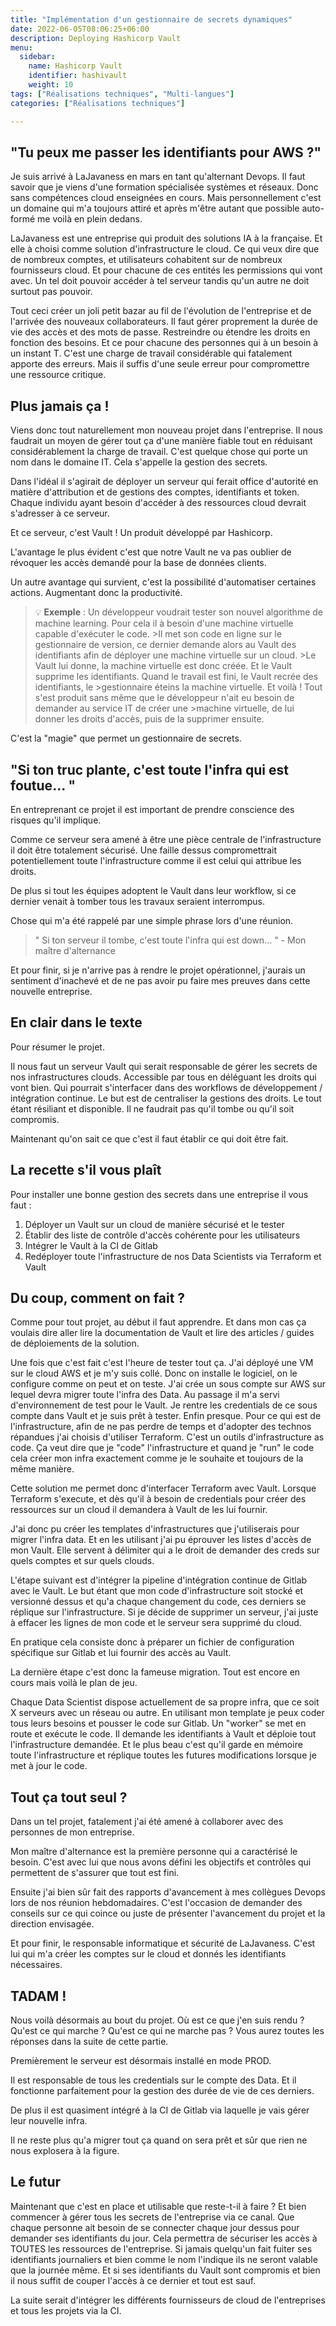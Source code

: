 ```yaml
---
title: "Implémentation d'un gestionnaire de secrets dynamiques"
date: 2022-06-05T08:06:25+06:00
description: Deploying Hashicorp Vault
menu:
  sidebar:
    name: Hashicorp Vault
    identifier: hashivault
    weight: 10
tags: ["Réalisations techniques", "Multi-langues"]
categories: ["Réalisations techniques"]

---
```

## "Tu peux me passer les identifiants pour AWS ?"

Je suis arrivé à LaJavaness en mars en tant qu'alternant Devops. Il faut savoir que je viens d'une formation spécialisée systèmes et réseaux. Donc sans compétences cloud enseignées en cours. Mais personnellement c'est un domaine qui m'a toujours attiré et après m'être autant que possible auto-formé me voilà en plein dedans. 

LaJavaness est une entreprise qui produit des solutions IA à la française. Et elle à choisi comme solution d'infrastructure le cloud. Ce qui veux dire que de nombreux comptes, et utilisateurs cohabitent sur de nombreux fournisseurs cloud. Et pour chacune de ces entités les permissions qui vont avec. Un tel doit pouvoir accéder à tel serveur tandis qu'un autre ne doit surtout pas pouvoir.

Tout ceci créer un joli petit bazar au fil de l'évolution de l'entreprise et de l'arrivée des nouveaux collaborateurs. Il faut gérer proprement la durée de vie des accès et des mots de passe. Restreindre ou étendre les droits en fonction des besoins. Et ce pour chacune des personnes qui à un besoin à un instant T. C'est une charge de travail considérable qui fatalement apporte des erreurs. Mais il suffis d'une seule erreur pour compromettre une ressource critique.

## Plus jamais ça !

Viens donc tout naturellement mon nouveau projet dans l'entreprise. Il nous faudrait un moyen de gérer tout ça d'une manière fiable tout en réduisant considérablement la charge de travail. C'est quelque chose qui porte un nom dans le domaine IT. Cela s'appelle la gestion des secrets.

Dans l'idéal il s'agirait de déployer un serveur qui ferait office d'autorité en matière d'attribution et de gestions des comptes, identifiants et token. Chaque individu ayant besoin d'accéder à des ressources cloud devrait s'adresser à ce serveur.

Et ce serveur, c'est Vault ! Un produit développé par Hashicorp.

L'avantage le plus évident c'est que notre Vault ne va pas oublier de révoquer les accès demandé pour la base de données clients. 

Un autre avantage qui survient, c'est la possibilité d'automatiser certaines actions. Augmentant donc la productivité.


>💡 **Exemple** : Un développeur voudrait tester son nouvel algorithme de machine learning. Pour cela il à besoin d'une machine virtuelle capable d'exécuter le code. >Il met son code en ligne sur le gestionnaire de version, ce dernier demande alors au Vault des identifiants afin de déployer une machine virtuelle sur un cloud. >Le Vault lui donne, la machine virtuelle est donc créée. Et le Vault supprime les identifiants. Quand le travail est fini, le Vault recrée des identifiants, le >gestionnaire éteins la machine virtuelle. Et voilà ! Tout s'est produit sans même que le développeur n'ait eu besoin de demander au service IT de créer une >machine virtuelle, de lui donner les droits d'accès, puis de la supprimer ensuite.

C'est la "magie" que permet un gestionnaire de secrets.

## "Si ton truc plante, c'est toute l'infra qui est foutue... "

En entreprenant ce projet il est important de prendre conscience des risques qu'il implique.

Comme ce serveur sera amené à être une pièce centrale de l'infrastructure il doit être totalement sécurisé. Une faille dessus compromettrait potentiellement toute l'infrastructure comme il est celui qui attribue les droits.

De plus si tout les équipes adoptent le Vault dans leur workflow, si ce dernier venait à tomber tous les travaux seraient interrompus. 

Chose qui m'a été rappelé par une simple phrase lors d'une réunion.

> " Si ton serveur il tombe, c'est toute l'infra qui est down... "  - Mon maître d'alternance
> 

Et pour finir, si je n'arrive pas à rendre le projet opérationnel, j'aurais un sentiment d'inachevé et de ne pas avoir pu faire mes preuves dans cette nouvelle entreprise.

## En clair dans le texte

Pour résumer le projet.

Il nous faut un serveur Vault qui serait responsable de gérer les secrets de nos infrastructures clouds. Accessible par tous en déléguant les droits qui vont bien. Qui pourrait s'interfacer dans des workflows de développement / intégration continue. Le but est de centraliser la gestions des droits. Le tout étant résiliant et disponible. Il ne faudrait pas qu'il tombe ou qu'il soit compromis. 

Maintenant qu'on sait ce que c'est il faut établir ce qui doit être fait.

## La recette s'il vous plaît

Pour installer une bonne gestion des secrets dans une entreprise il vous faut : 

1. Déployer un Vault sur un cloud de manière sécurisé et le tester
2. Établir des liste de contrôle d'accès cohérente pour les utilisateurs
3. Intégrer le Vault à la CI de Gitlab
4. Redéployer toute l'infrastructure de nos Data Scientists via Terraform et Vault

 

## Du coup, comment on fait ?

Comme pour tout projet, au début il faut apprendre. Et dans mon cas ça voulais dire aller lire la documentation de Vault et lire des articles / guides de déploiements de la solution. 

Une fois que c'est fait c'est l'heure de tester tout ça. J'ai déployé une VM sur le cloud AWS et je m'y suis collé. Donc on installe le logiciel, on le configure comme on peut et on teste. J'ai crée un sous compte sur AWS sur lequel devra migrer toute l'infra des Data. Au passage il m'a servi d'environnement de test pour le Vault.  Je rentre les credentials de ce sous compte dans Vault et je suis prêt à tester. Enfin presque. Pour ce qui est de l'infrastructure, afin de ne pas perdre de temps et d'adopter des technos répandues j'ai choisis d'utiliser Terraform. C'est un outils d'infrastructure as code. Ça veut dire que je "code" l'infrastructure et quand je "run" le code cela créer mon infra exactement comme je le souhaite et toujours de la même manière.

Cette solution me permet donc d'interfacer Terraform avec Vault. Lorsque Terraform s'execute, et dès qu'il à besoin de credentials pour créer des ressources sur un cloud il demandera à Vault de les lui fournir. 

J'ai donc pu créer les templates d'infrastructures que j'utiliserais pour migrer l'infra data. Et en les utilisant j'ai pu éprouver les listes d'accès de mon Vault. Elle servent à délimiter qui a le droit de demander des creds sur quels comptes et sur quels clouds.

L'étape suivant est d'intégrer la pipeline d'intégration continue de Gitlab avec le Vault. Le but étant que mon code d'infrastructure soit stocké et versionné dessus et qu'a chaque changement du code, ces derniers se réplique sur l'infrastructure. Si je décide de supprimer un serveur, j'ai juste à effacer les lignes de mon code et le serveur sera supprimé du cloud.

En pratique cela consiste donc à préparer un fichier de configuration spécifique sur Gitlab et lui fournir des accès au Vault. 

La dernière étape c'est donc la fameuse migration. Tout est encore en cours mais voilà le plan de jeu.

Chaque Data Scientist dispose actuellement de sa propre infra, que ce soit X serveurs avec un réseau ou autre. En utilisant mon template je peux coder tous leurs besoins et pousser le code sur Gitlab. Un "worker" se met en route et exécute le code. Il demande les identifiants à Vault et déploie tout l'infrastructure demandée. Et le plus beau c'est qu'il garde en mémoire toute l'infrastructure et réplique toutes les futures modifications lorsque je met à jour le code.

## Tout ça tout seul ?

Dans un tel projet, fatalement j'ai été amené à collaborer avec des personnes de mon entreprise.

Mon maître d'alternance est la première personne qui a caractérisé le besoin. C'est avec lui que nous avons défini les objectifs et contrôles qui permettent de s'assurer que tout est fini.

Ensuite j'ai bien sûr fait des rapports d'avancement à mes collègues Devops lors de nos réunion hebdomadaires. C'est l'occasion de demander des conseils sur ce qui coince ou juste de présenter l'avancement du projet et la direction envisagée.

Et pour finir, le responsable informatique et sécurité de LaJavaness. C'est lui qui m'a créer les comptes sur le cloud et donnés les identifiants nécessaires.

## TADAM !

Nous voilà désormais au bout du projet. Où est ce que j'en suis rendu ? Qu'est ce qui marche ? Qu'est ce qui ne marche pas ? Vous aurez toutes les réponses dans la suite de cette partie.

Premièrement le serveur est désormais installé en mode PROD. 

Il est responsable de tous les credentials  sur le compte des Data. Et il fonctionne parfaitement pour la gestion des durée de vie de ces derniers.

De plus il est quasiment intégré à la CI de Gitlab via laquelle je vais gérer leur nouvelle infra.

Il ne reste plus qu'a migrer tout ça quand on sera prêt et sûr que rien ne nous explosera à la figure.

## Le futur

Maintenant que c'est en place et utilisable que reste-t-il à faire ? Et bien commencer à gérer tous les secrets de l'entreprise via ce canal. Que chaque personne ait besoin de se connecter chaque jour dessus pour demander ses identifiants du jour. Cela permettra de sécuriser les accès à TOUTES les ressources de l'entreprise. Si jamais quelqu'un fait fuiter ses identifiants journaliers et bien comme le nom l'indique ils ne seront valable que la journée même. Et si ses identifiants du Vault sont compromis et bien il nous suffit de couper l'accès à ce dernier et tout est sauf.

La suite serait d'intégrer les différents fournisseurs de cloud de l'entreprises et tous les projets via la CI.